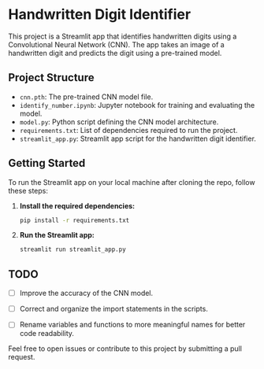 # Handwritten Digit Identifier

This project is a Streamlit app that identifies handwritten digits using a Convolutional Neural Network (CNN). The app takes an image of a handwritten digit and predicts the digit using a pre-trained model.

## Project Structure

- `cnn.pth`: The pre-trained CNN model file.
- `identify_number.ipynb`: Jupyter notebook for training and evaluating the model.
- `model.py`: Python script defining the CNN model architecture.
- `requirements.txt`: List of dependencies required to run the project.
- `streamlit_app.py`: Streamlit app script for the handwritten digit identifier.

## Getting Started

To run the Streamlit app on your local machine after cloning the repo, follow these steps:

1. **Install the required dependencies:**
    ```bash
    pip install -r requirements.txt
    ```

2. **Run the Streamlit app:**
    ```bash
    streamlit run streamlit_app.py
    ```

## TODO

- [ ] Improve the accuracy of the CNN model.
- [ ] Correct and organize the import statements in the scripts.
- [ ] Rename variables and functions to more meaningful names for better code readability.


Feel free to open issues or contribute to this project by submitting a pull request.
